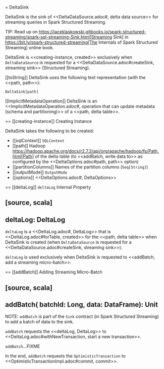 = DeltaSink

DeltaSink is the sink of <<DeltaDataSource.adoc#, delta data source>> for streaming queries in Spark Structured Streaming.

TIP: Read up on https://jaceklaskowski.gitbooks.io/spark-structured-streaming/spark-sql-streaming-Sink.html[Streaming Sink] in https://bit.ly/spark-structured-streaming[The Internals of Spark Structured Streaming] online book.

DeltaSink is <<creating-instance, created>> exclusively when `DeltaDataSource` is requested for a <<DeltaDataSource.adoc#createSink, streaming sink>> (Structured Streaming).

[[toString]]
DeltaSink uses the following text representation (with the <<path, path>>):

```
DeltaSink[path]
```

[[ImplicitMetadataOperation]]
DeltaSink is an <<ImplicitMetadataOperation.adoc#, operation that can update metadata (schema and partitioning)>> of a <<path, delta table>>.

== [[creating-instance]] Creating Instance

DeltaSink takes the following to be created:

* [[sqlContext]] `SQLContext`
* [[path]] Hadoop https://hadoop.apache.org/docs/r2.7.3/api/org/apache/hadoop/fs/Path.html[Path] of the delta table (to <<addBatch, write data to>> as configured by the <<DeltaOptions.adoc#path, path>> option)
* [[partitionColumns]] Names of the partition columns (`Seq[String]`)
* [[outputMode]] `OutputMode`
* [[options]] <<DeltaOptions.adoc#, DeltaOptions>>

== [[deltaLog]] `deltaLog` Internal Property

[source, scala]
----
deltaLog: DeltaLog
----

`deltaLog` is a <<DeltaLog.adoc#, DeltaLog>> that is <<DeltaLog.adoc#forTable, created>> for the <<path, delta table>> when DeltaSink is created (when `DeltaDataSource` is requested for a <<DeltaDataSource.adoc#createSink, streaming sink>>).

`deltaLog` is used exclusively when DeltaSink is requested to <<addBatch, add a streaming micro-batch>>.

== [[addBatch]] Adding Streaming Micro-Batch

[source, scala]
----
addBatch(
  batchId: Long,
  data: DataFrame): Unit
----

NOTE: `addBatch` is part of the `Sink` contract (in Spark Structured Streaming) to add a batch of data to the sink.

`addBatch` requests the <<deltaLog, DeltaLog>> to <<DeltaLog.adoc#withNewTransaction, start a new transaction>>.

`addBatch`...FIXME

In the end, `addBatch` requests the `OptimisticTransaction` to <<OptimisticTransactionImpl.adoc#commit, commit>>.
